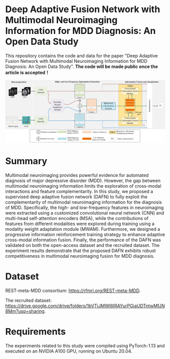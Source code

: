# Deep Adaptive Fusion Network with Multimodal Neuroimaging Information for MDD Diagnosis: An Open Data Study
This repository contains the code and data for the paper "Deep Adaptive Fusion Network with Multimodal Neuroimaging Information for MDD Diagnosis: An Open Data Study". **The code will be made public once the article is accepted！**

![maige](https://github.com/TTLi1996/DAFN/blob/main/Overview%20of%20the%20DAFN.jpg)

# Summary
Multimodal neuroimaging provides powerful evidence for automated diagnosis of major depressive disorder (MDD). However, the gap between multimodal neuroimaging information limits the exploration of cross-modal interactions and feature complementarity. In this study, we proposed a supervised deep adaptive fusion network (DAFN) to fully exploit the complementarity of multimodal neuroimaging information for the diagnosis of MDD. Specifically, the high- and low-frequency features in neuroimaging were extracted using a customized convolutional neural network (CNN) and multi-head self-attention encoders (MSA), while the contributions of features from different modalities were explored during training using a modality weight adaptation module (MWAM). Furthermore, we designed a progressive information reinforcement training strategy to enhance adaptive cross-modal information fusion. Finally, the performance of the DAFN was validated on both the open-access dataset and the recruited dataset. The experiment results demonstrate that the proposed DAFN exhibits robust competitiveness in multimodal neuroimaging fusion for MDD diagnosis.

# Dataset
REST-meta-MDD consortium: https://rfmri.org/REST-meta-MDD.

The recruited dataset: https://drive.google.com/drive/folders/1bVTjJMWI6IRAYurPGiaUDTntwMfJN8Mm?usp=sharing.

# Requirements
The experiments related to this study were compiled using PyTorch-1.13 and executed on an NVIDIA A100 GPU, running on Ubuntu 20.04.

